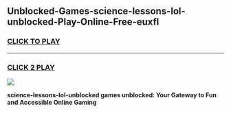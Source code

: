 
## Unblocked-Games-science-lessons-lol-unblocked-Play-Online-Free-euxfl
<h3>
<a href="https://premium76.site?title=science-lessons-lol-unblocked&ref=26A">CLICK TO PLAY</a></h3>
<hr>

<h3>
<a href="https://premium76.site?title=science-lessons-lol-unblocked&ref=26A">CLICK 2 PLAY</a>
  
</h3>

<a href="https://premium76.site?title=science-lessons-lol-unblocked&ref=26A"><img src="https://clearcache.store/games.png"></a>


**science-lessons-lol-unblocked games unblocked: Your Gateway to Fun and Accessible Online Gaming**
